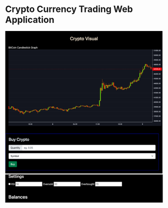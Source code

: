 # Crypto Currency Trading Web Application

![](./data/CryptoHomepage.png)
![](./data/CryptoHomepage2.png)
